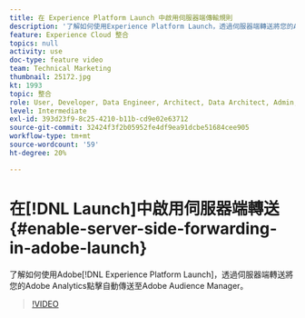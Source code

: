 ```yaml
---
title: 在 Experience Platform Launch 中啟用伺服器端傳輸規則
description: '了解如何使用Experience Platform Launch，透過伺服器端轉送將您的Adobe Analytics點擊自動傳送至Adobe Audience Manager。 '
feature: Experience Cloud 整合
topics: null
activity: use
doc-type: feature video
team: Technical Marketing
thumbnail: 25172.jpg
kt: 1993
topic: 整合
role: User, Developer, Data Engineer, Architect, Data Architect, Admin, Leader
level: Intermediate
exl-id: 393d23f9-8c25-4210-b11b-cd9e02e63712
source-git-commit: 32424f3f2b05952fe4df9ea91dcbe51684cee905
workflow-type: tm+mt
source-wordcount: '59'
ht-degree: 20%

---
```


# 在[!DNL Launch]中啟用伺服器端轉送 {#enable-server-side-forwarding-in-adobe-launch}

了解如何使用Adobe[!DNL Experience Platform Launch]，透過伺服器端轉送將您的Adobe Analytics點擊自動傳送至Adobe Audience Manager。

>[!VIDEO](https://video.tv.adobe.com/v/25172?quality=12)
